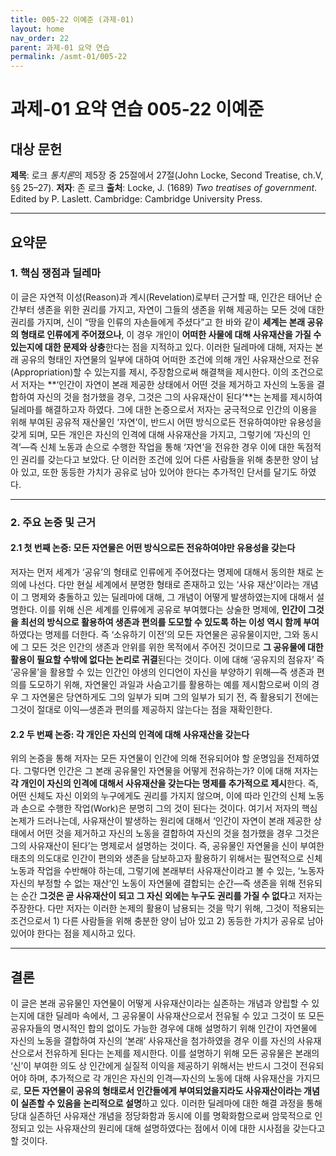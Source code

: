 ```yaml
---
title: 005-22 이예준 (과제-01)
layout: home
nav_order: 22
parent: 과제-01 요약 연습
permalink: /asmt-01/005-22
---
```


# 과제-01 요약 연습 005-22 이예준

## 대상 문헌  
**제목**: 로크 *통치론*의 제5장 중 25절에서 27절(John Locke, Second Treatise, ch.V, §§ 25–27).
**저자**: 존 로크
**출처**: Locke, J. (1689) _Two treatises of government_. Edited by P. Laslett. Cambridge: Cambridge University Press.

---

## 요약문  

### 1. 핵심 쟁점과 딜레마  
이 글은 자연적 이성(Reason)과 계시(Revelation)로부터 근거할 때, 인간은 태어난 순간부터 생존을 위한 권리를 가지고, 자연이 그들의 생존을 위해 제공하는 모든 것에 대한 권리를 가지며, 신이 “땅을 인류의 자손들에게 주셨다”고 한 바와 같이 **세계는 본래 공유의 형태로 인류에게 주어졌으나**, 이 경우 개인이 **어떠한 사물에 대해 사유재산을 가질 수 있는지에 대한 문제와 상충**한다는 점을 지적하고 있다. 이러한 딜레마에 대해, 저자는 본래 공유의 형태인 자연물의 일부에 대하여 어떠한 조건에 의해 개인 사유재산으로 전유(Appropriation)할 수 있는지를 제시, 주장함으로써 해결책을 제시한다. 이의 조건으로서 저자는 **‘인간이 자연이 본래 제공한 상태에서 어떤 것을 제거하고 자신의 노동을 결합하여 자신의 것을 첨가했을 경우, 그것은 그의 사유재산이 된다’**는 논제를 제시하여 딜레마를 해결하고자 하였다. 그에 대한 논증으로서 저자는 궁극적으로 인간의 이용을 위해 부여된 공유적 재산물인 ‘자연’이, 반드시 어떤 방식으로든 전유하여야만 유용성을 갖게 되며, 모든 개인은 자신의 인격에 대해 사유재산을 가지고, 그렇기에 ‘자신의 인격’—즉 신체 노동과 손으로 수행한 작업을 통해 ‘자연’을 전유한 경우 이에 대한 독점적인 권리를 갖는다고 보았다. 단 이러한 조건에 있어 다른 사람들을 위해 충분한 양이 남아 있고, 또한 동등한 가치가 공유로 남아 있어야 한다는 추가적인 단서를 달기도 하였다.

---

### 2. 주요 논증 및 근거  

#### 2.1 첫 번째 논증: 모든 자연물은 어떤 방식으로든 전유하여야만 유용성을 갖는다 
저자는 먼저 세계가 ‘공유’의 형태로 인류에게 주어졌다는 명제에 대해서 동의한 채로 논의에 나선다. 다만 현실 세계에서 분명한 형태로 존재하고 있는 ‘사유 재산’이라는 개념이 그 명제와 충돌하고 있는 딜레마에 대해, 그 개념이 어떻게 발생하였는지에 대해서 설명한다. 이를 위해 신은 세계를 인류에게 공유로 부여했다는 상술한 명제에, **인간이 그것을 최선의 방식으로 활용하여 생존과 편의를 도모할 수 있도록 하는 이성 역시 함께 부여**하였다는 명제를 더한다. 즉 ‘소유하기 이전’의 모든 자연물은 공유물이지만, 그와 동시에 그 모든 것은 인간의 생존과 안위를 위한 목적에서 주어진 것이므로 **그 공유물에 대한 활용이 필요할 수밖에 없다는 논리로 귀결**된다는 것이다. 이에 대해 ‘공유지의 점유자’ 즉 ‘공유물’을 활용할 수 있는 인간인 야생의 인디언이 자신을 부양하기 위해—즉 생존과 편의를 도모하기 위해, 자연물인 과일과 사슴고기를 활용하는 예를 제시함으로써 이의 경우 그 자연물은 당연하게도 그의 일부가 되며 그의 일부가 되기 전, 즉 활용되기 전에는 그것이 절대로 이익—생존과 편의를 제공하지 않는다는 점을 재확인한다.

#### 2.2 두 번째 논증: 각 개인은 자신의 인격에 대해 사유재산을 갖는다
위의 논증을 통해 저자는 모든 자연물이 인간에 의해 전유되어야 할 운명임을 전제하였다. 그렇다면 인간은 그 본래 공유물인 자연물을 어떻게 전유하는가? 이에 대해 저자는 **각 개인이 자신의 인격에 대해서 사유재산을 갖는다는 명제를 추가적으로 제시**한다. 즉, 어떤 신체도 자신 이외의 누구에게도 권리를 가지지 않으며, 이에 따라 인간의 신체 노동과 손으로 수행한 작업(Work)은 분명히 그의 것이 된다는 것이다. 여기서 저자의 핵심 논제가 드러나는데, 사유재산이 발생하는 원리에 대해서 ‘인간이 자연이 본래 제공한 상태에서 어떤 것을 제거하고 자신의 노동을 결합하여 자신의 것을 첨가했을 경우 그것은 그의 사유재산이 된다’는 명제로서 설명하는 것이다. 즉, 공유물인 자연물을 신이 부여한 태초의 의도대로 인간이 편의와 생존을 담보하고자 활용하기 위해서는 필연적으로 신체 노동과 작업을 수반해야 하는데, 그렇기에 본래부터 사유재산이라고 볼 수 있는, ‘노동자 자신의 부정할 수 없는 재산’인 노동이 자연물에 결합되는 순간—즉 생존을 위해 전유되는 순간 **그것은 곧 사유재산이 되고 그 자신 외에는 누구도 권리를 가질 수 없다**고 저자는 주장한다. 다만 저자는 이러한 논제의 활용이 남용되는 것을 막기 위해, 그것이 적용되는 조건으로서 1) 다른 사람들을 위해 충분한 양이 남아 있고 2) 동등한 가치가 공유로 남아 있어야 한다는 점을 제시하고 있다.

---

## 결론  
이 글은 본래 공유물인 자연물이 어떻게 사유재산이라는 실존하는 개념과 양립할 수 있는지에 대한 딜레마 속에서, 그 공유물이 사유재산으로서 전유될 수 있고 그것이 또 모든 공유자들의 명시적인 합의 없이도 가능한 경우에 대해 설명하기 위해 인간이 자연물에 자신의 노동을 결합하여 자신의 ‘본래’ 사유재산을 첨가하였을 경우 이를 자신의 사유재산으로서 전유하게 된다는 논제를 제시한다. 이를 설명하기 위해 모든 공유물은 본래의 ‘신’이 부여한 의도 상 인간에게 실질적 이익을 제공하기 위해서는 반드시 그것이 전유되어야 하며, 추가적으로 각 개인은 자신의 인격—자신의 노동에 대해 사유재산을 가지므로, **모든 자연물이 공유의 형태로서 인간들에게 부여되었을지라도 사유재산이라는 개념이 실존할 수 있음을 논리적으로 설명**하고 있다. 이러한 딜레마에 대한 해결 과정을 통해 당대 실존하던 사유재산 개념을 정당화함과 동시에 이를 명확화함으로써 암묵적으로 인정되고 있는 사유재산의 원리에 대해 설명하였다는 점에서 이에 대한 시사점을 갖는다고 할 것이다.

